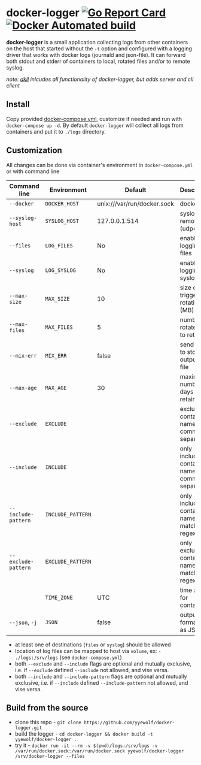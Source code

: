 # docker-logger [![Go Report Card](https://goreportcard.com/badge/github.com/yyewolf/docker-logger)](https://goreportcard.com/report/github.com/yyewolf/docker-logger) [![Docker Automated build](https://img.shields.io/docker/automated/jrottenberg/ffmpeg.svg)](https://hub.docker.com/r/yyewolf/docker-logger/)


**docker-logger** is a small application collecting logs from other containers on the host that started without
the `-t` option and configured with a logging driver that works with docker logs (journald and json-file).
It can forward both stdout and stderr of containers to local, rotated files and/or to remote syslog.

_note: [dkll](https://github.com/yyewolf/dkll) inlcudes all functionality of docker-logger, but adds server and cli client_

## Install

Copy provided [docker-compose.yml](https://github.com/yyewolf/docker-logger/blob/master/docker-compose.yml), customize if needed and run with `docker-compose up -d`. By default `docker-logger` will collect all logs from containers and put it to `./logs` directory.

## Customization

All changes can be done via container's environment in `docker-compose.yml` or with command line

| Command line        | Environment       | Default                     | Description                                   |
|---------------------|-------------------| --------------------------- |-----------------------------------------------|
| `--docker`          | `DOCKER_HOST`     | unix:///var/run/docker.sock | docker host                                   |
| `--syslog-host`     | `SYSLOG_HOST`     | 127.0.0.1:514               | syslog remote host (udp4)                     |
| `--files`           | `LOG_FILES`       | No                          | enable logging to files                       |
| `--syslog`          | `LOG_SYSLOG`      | No                          | enable logging to syslog                      |
| `--max-size`        | `MAX_SIZE`        | 10                          | size of log triggering rotation (MB)          |
| `--max-files`       | `MAX_FILES`       | 5                           | number of rotated files to retain             |
| `--mix-err`         | `MIX_ERR`         | false                       | send error to std output log file             |
| `--max-age`         | `MAX_AGE`         | 30                          | maximum number of days to retain              |
| `--exclude`         | `EXCLUDE`         |                             | excluded container names, comma separated     |
| `--include`         | `INCLUDE`         |                             | only included container names, comma separated |
| `--include-pattern` | `INCLUDE_PATTERN` |                             | only include container names matching a regex |
| `--exclude-pattern` | `EXCLUDE_PATTERN` |                             | only exclude container names matching a regex |
|                     | `TIME_ZONE`       | UTC                         | time zone for container                       |
| `--json`, `-j`      | `JSON`            | false                       | output formatted as JSON                      |


- at least one of destinations (`files` or `syslog`) should be allowed
- location of log files can be mapped to host via `volume`, ex: `- ./logs:/srv/logs` (see `docker-compose.yml`)
- both `--exclude` and `--include` flags are optional and mutually exclusive, i.e. if `--exclude` defined `--include` not allowed, and vise versa.
- both `--include` and `--include-pattern` flags are optional and mutually exclusive, i.e. if `--include` defined `--include-pattern` not allowed, and vise versa.

## Build from the source

- clone this repo - `git clone https://github.com/yyewolf/docker-logger.git`
- build the logger - `cd docker-logger && docker build -t yyewolf/docker-logger .`
- try it - `docker run -it --rm -v $(pwd)/logs:/srv/logs -v /var/run/docker.sock:/var/run/docker.sock yyewolf/docker-logger /srv/docker-logger --files`
